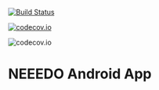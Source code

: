 [![Build Status](https://travis-ci.org/neeedo/neeedo-android.svg)](https://travis-ci.org/neeedo/neeedo-android)

[![codecov.io](https://codecov.io/github/neeedo/neeedo-android/coverage.svg?branch=master)](https://codecov.io/github/neeedo/neeedo-android?branch=master)

![codecov.io](https://codecov.io/github/neeedo/neeedo-android/branch.svg?branch=master)

NEEEDO Android App
==================
